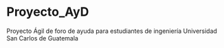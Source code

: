 # Proyecto_AyD
Proyecto Ágil de foro de ayuda para estudiantes de ingeniería
Universidad San Carlos de Guatemala
